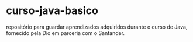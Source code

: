# curso-java-basico
repositório para guardar aprendizados adquiridos durante o curso de Java, fornecido pela Dio em parceria com o Santander. 
